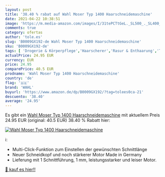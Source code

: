 ```yaml
---
layout: post
title: '38.40 % rabat auf Wahl Moser Typ 1400 Haarschneidemaschine'
date: 2021-04-22 10:38:51
image: 'https://m.media-amazon.com/images/I/31tePCTtGeL._SL500_._SL400_.jpg'
comments: true
category: ofertas
author: 'tole.es'
slug: 'B0009GX192-de Wahl Moser Typ 1400 Haarschneidemaschine'
sku: 'B0009GX192-de'
tags: [ 'Drogerie & Körperpflege','Haarscherer','Rasur & Enthaarung','Trimmer, Scherer & Körperhaartrimmer','wahl', ]
actualPrice: 24.95 EUR
currency: EUR
price: 24.95
comparePrice: 40.5 EUR
prodname: 'Wahl Moser Typ 1400 Haarschneidemaschine'
country: 'de'
flag: '🇩🇪'
brand: 'WAHL'
buyurl: 'https://www.amazon.de/dp/B0009GX192/?tag=tolees0ca-21'
descuento: '38.40'
average: '24.95'
---
```


Es gibt ein [Wahl Moser Typ 1400 Haarschneidemaschine](https://www.amazon.de/dp/B0009GX192/?tag=tolees0ca-21) mit aktuellem Preis 24.95 EUR (original: 40.5 EUR) 38.40 % Rabatt hier:

[![Wahl Moser Typ 1400 Haarschneidemaschine](https://m.media-amazon.com/images/I/31tePCTtGeL._SL500_._SL400_.jpg)](https://www.amazon.de/dp/B0009GX192/?tag=tolees0ca-21)

ℹ️:

- Multi-Click-Funktion zum Einstellen der gewünschten Schnittlänge
- Neuer Schneidkopf und noch stärkerer Motor Made in Germany
- Lieferung mit 1 Schnittführung, 1 mm, leistungsstarker und leiser Motor.

[🛒 kauf es hier!!](https://www.amazon.de/dp/B0009GX192/?tag=tolees0ca-21)
